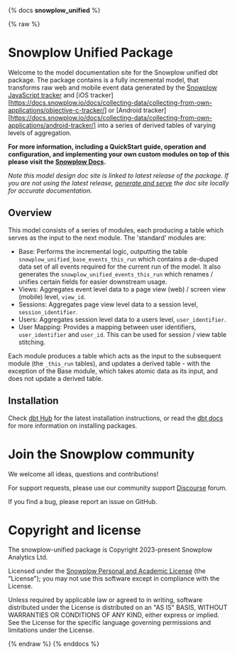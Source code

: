 {% docs __snowplow_unified__ %}

{% raw %}

# Snowplow Unified Package

Welcome to the model documentation site for the Snowplow unified dbt package. The package contains is a fully incremental model, that transforms raw web and mobile event data generated by the [Snowplow JavaScript tracker](https://docs.snowplow.io/docs/collecting-data/collecting-from-own-applications/javascript-trackers/) and [iOS tracker][https://docs.snowplow.io/docs/collecting-data/collecting-from-own-applications/objective-c-tracker/] or [Android tracker][https://docs.snowplow.io/docs/collecting-data/collecting-from-own-applications/android-tracker/] into a series of derived tables of varying levels of aggregation.

**For more information, including a QuickStart guide, operation and configuration, and implementing your own custom modules on top of this please visit the [Snowplow Docs](https://docs.snowplow.io/docs/modeling-your-data/modeling-your-data-with-dbt/).**

*Note this model design doc site is linked to latest release of the package. If you are not using the latest release, [generate and serve](https://docs.getdbt.com/reference/commands/cmd-docs#dbt-docs-serve) the doc site locally for accurate documentation.*

## Overview

This model consists of a series of modules, each producing a table which serves as the input to the next module. The 'standard' modules are:

- Base: Performs the incremental logic, outputting the table `snowplow_unified_base_events_this_run` which contains a de-duped data set of all events required for the current run of the model. It also generates the `snowplow_unified_events_this_run` which renames / unifies certain fields for easier downstream usage.
- Views: Aggregates event level data to a page view (web) / screen view (mobile) level, `view_id`.
- Sessions: Aggregates page view level data to a session level, `session_identifier`.
- Users: Aggregates session level data to a users level, `user_identifier`.
- User Mapping: Provides a mapping between user identifiers, `user_identifier` and `user_id`. This can be used for session / view table stitching.

Each module produces a table which acts as the input to the subsequent module (the `_this_run` tables), and updates a derived table - with the exception of the Base module, which takes atomic data as its input, and does not update a derived table.

## Installation

Check [dbt Hub](https://hub.getdbt.com/snowplow/snowplow_unified/latest/) for the latest installation instructions, or read the [dbt docs][dbt-package-docs] for more information on installing packages.

# Join the Snowplow community

We welcome all ideas, questions and contributions!

For support requests, please use our community support [Discourse][discourse] forum.

If you find a bug, please report an issue on GitHub.

# Copyright and license

The snowplow-unified package is Copyright 2023-present Snowplow Analytics Ltd.

Licensed under the [Snowplow Personal and Academic License][license] (the "License");
you may not use this software except in compliance with the License.

Unless required by applicable law or agreed to in writing, software
distributed under the License is distributed on an "AS IS" BASIS,
WITHOUT WARRANTIES OR CONDITIONS OF ANY KIND, either express or implied.
See the License for the specific language governing permissions and
limitations under the License.

[license]: https://docs.snowplow.io/personal-and-academic-license-1.0/
[license-image]: http://img.shields.io/badge/license-Snowplow--Personal--and--Academic--1-blue.svg?style=flat
[tracker-classificiation]: https://docs.snowplow.io/docs/collecting-data/collecting-from-own-applications/tracker-maintenance-classification/
[early-release]: https://img.shields.io/static/v1?style=flat&label=Snowplow&message=Early%20Release&color=014477&labelColor=9ba0aa&logo=data:image/png;base64,iVBORw0KGgoAAAANSUhEUgAAABAAAAAQCAMAAAAoLQ9TAAAAeFBMVEVMaXGXANeYANeXANZbAJmXANeUANSQAM+XANeMAMpaAJhZAJeZANiXANaXANaOAM2WANVnAKWXANZ9ALtmAKVaAJmXANZaAJlXAJZdAJxaAJlZAJdbAJlbAJmQAM+UANKZANhhAJ+EAL+BAL9oAKZnAKVjAKF1ALNBd8J1AAAAKHRSTlMAa1hWXyteBTQJIEwRgUh2JjJon21wcBgNfmc+JlOBQjwezWF2l5dXzkW3/wAAAHpJREFUeNokhQOCA1EAxTL85hi7dXv/E5YPCYBq5DeN4pcqV1XbtW/xTVMIMAZE0cBHEaZhBmIQwCFofeprPUHqjmD/+7peztd62dWQRkvrQayXkn01f/gWp2CrxfjY7rcZ5V7DEMDQgmEozFpZqLUYDsNwOqbnMLwPAJEwCopZxKttAAAAAElFTkSuQmCC

[tracker-docs]: https://docs.snowplow.io/docs/collecting-data/collecting-from-own-applications/
[docs-what-is-dm]: https://docs.snowplow.io/docs/modeling-your-data/what-is-data-modeling/
[docs-data-models]: https://docs.snowplow.io/docs/modeling-your-data/
[dbt-disable-model]: https://docs.getdbt.com/reference/resource-configs/enabled#disable-a-model-in-a-package-in-order-to-use-your-own-version-of-the-model
[dbt-package-docs]: https://docs.getdbt.com/docs/building-a-dbt-project/package-management
[discourse]: http://discourse.snowplow.io/
[dbt-selectors]: https://docs.getdbt.com/reference/node-selection/yaml-selectors
[selectors-yml-file]: https://github.com/snowplow/dbt-snowplow-unified/blob/main/selectors.yml
[dbt-bq-merge-strategy]: https://docs.getdbt.com/reference/resource-configs/bigquery-configs#the-merge-strategy
[dbt-snowflake-merge-strategy]: https://docs.getdbt.com/reference/resource-configs/snowflake-configs#merge-behavior-incremental-models
[snowflake-merge-duplicates]: https://docs.snowflake.com/en/sql-reference/sql/merge.html#duplicate-join-behavior
[snowplow-utils]: https://github.com/snowplow/dbt-snowplow-utils
[user-mapping-blog]: https://snowplow.io/blog/2021/02/24/developing-a-single-customer-view-with-snowplow/
[dbt-indexes]: https://docs.getdbt.com/reference/resource-configs/postgres-configs#indexes

{% endraw %}
{% enddocs %}
